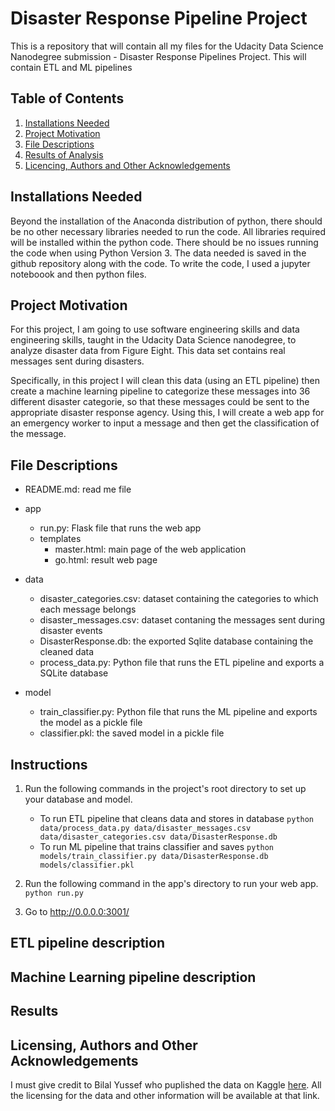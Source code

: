 # Disaster Response Pipeline Project
This is a repository that will contain all my files for the Udacity Data Science Nanodegree submission - Disaster Response Pipelines Project. This will contain ETL and ML pipelines


## Table of Contents
1. [Installations Needed](#installations-needed)
2. [Project Motivation](#project-motivation)
3. [File Descriptions](#file-descriptions)
4. [Results of Analysis](#results-of-analysis)
5. [Licencing, Authors and Other Acknowledgements](#licensing-authors-and-other-acknowledgements)

## Installations Needed
Beyond the installation of the Anaconda distribution of python, there should be no other necessary libraries needed to run the code. All libraries required will be installed within the python code. There should be no issues running the code when using Python Version 3. The data needed is saved in the github repository along with the code. To write the code, I used a jupyter noteboook and then python files.

## Project Motivation
For this project, I am going to use software engineering skills and data engineering skills, taught in the Udacity Data Science nanodegree, to analyze disaster data from Figure Eight. This data set contains real messages sent during disasters. 

Specifically, in this project I will clean this data (using an ETL pipeline) then create a machine learning pipeline to categorize these messages into 36 different disaster categorie, so that these messages could be sent to the appropriate disaster response agency. Using this, I will create a web app for an emergency worker to input a message and then get the classification of the message.

## File Descriptions

- README.md: read me file
- app
	- run.py: Flask file that runs the web app
   	- templates
		- master.html: main page of the web application 
		- go.html: result web page
- data
	- disaster_categories.csv: dataset containing the categories to which each message belongs
	- disaster_messages.csv: dataset contaning the messages sent during disaster events
	- DisasterResponse.db: the exported Sqlite database containing the cleaned data
	- process_data.py: Python file that runs the ETL pipeline and exports a SQLite database
	
- model
	- train_classifier.py: Python file that runs the ML pipeline and exports the model as a pickle file
	- classifier.pkl: the saved model in a pickle file


## Instructions
1. Run the following commands in the project's root directory to set up your database and model.

    - To run ETL pipeline that cleans data and stores in database
        `python data/process_data.py data/disaster_messages.csv data/disaster_categories.csv data/DisasterResponse.db`
    - To run ML pipeline that trains classifier and saves
        `python models/train_classifier.py data/DisasterResponse.db models/classifier.pkl`

2. Run the following command in the app's directory to run your web app.
    `python run.py`

3. Go to http://0.0.0.0:3001/

## ETL pipeline description

## Machine Learning pipeline description

## Results

## Licensing, Authors and Other Acknowledgements
I must give credit to Bilal Yussef who puplished the data on Kaggle [here](https://www.kaggle.com/bilalyussef/google-books-dataset). All the licensing for the data and other information will be available at that link.





